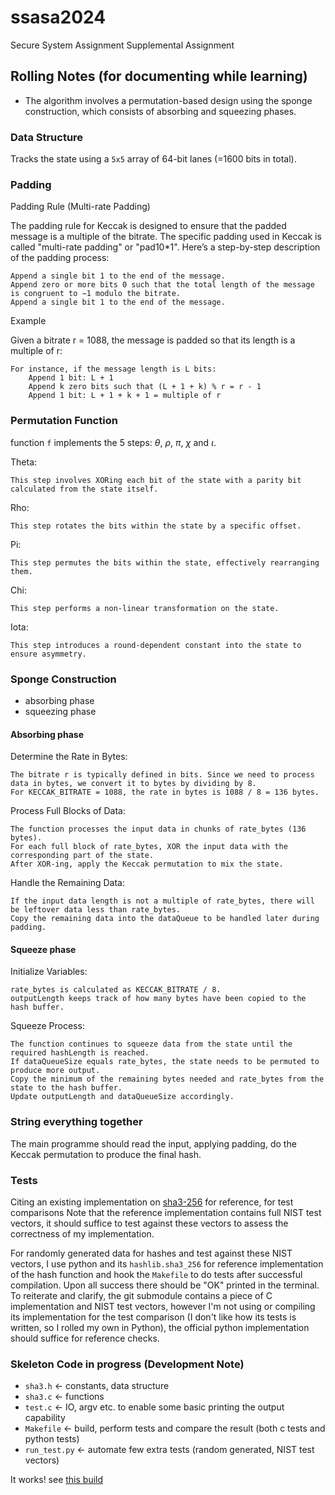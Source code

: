# ssasa2024

Secure System Assignment Supplemental Assignment

## Rolling Notes (for documenting while learning)

- The algorithm involves a permutation-based design using the sponge construction, which consists of absorbing and squeezing phases.

### Data Structure

Tracks the state using a `5x5` array of 64-bit lanes (=1600 bits in total).

### Padding

Padding Rule (Multi-rate Padding)

The padding rule for Keccak is designed to ensure that the padded message is a multiple of the bitrate. The specific padding used in Keccak is called "multi-rate padding" or "pad10*1". Here’s a step-by-step description of the padding process:

    Append a single bit 1 to the end of the message.
    Append zero or more bits 0 such that the total length of the message is congruent to −1 modulo the bitrate.
    Append a single bit 1 to the end of the message.

Example

Given a bitrate r = 1088, the message is padded so that its length is a multiple of r:

    For instance, if the message length is L bits:
        Append 1 bit: L + 1
        Append k zero bits such that (L + 1 + k) % r = r - 1
        Append 1 bit: L + 1 + k + 1 = multiple of r

### Permutation Function

function `f` implements the 5 steps: $\theta$, $\rho$, $\pi$, $\chi$ and $\iota$.

Theta:

    This step involves XORing each bit of the state with a parity bit calculated from the state itself.

Rho:

    This step rotates the bits within the state by a specific offset.

Pi:

    This step permutes the bits within the state, effectively rearranging them.

Chi:

    This step performs a non-linear transformation on the state.

Iota:

    This step introduces a round-dependent constant into the state to ensure asymmetry.

### Sponge Construction

- absorbing phase
- squeezing phase

#### Absorbing phase

Determine the Rate in Bytes:

    The bitrate r is typically defined in bits. Since we need to process data in bytes, we convert it to bytes by dividing by 8.
    For KECCAK_BITRATE = 1088, the rate in bytes is 1088 / 8 = 136 bytes.

Process Full Blocks of Data:

    The function processes the input data in chunks of rate_bytes (136 bytes).
    For each full block of rate_bytes, XOR the input data with the corresponding part of the state.
    After XOR-ing, apply the Keccak permutation to mix the state.

Handle the Remaining Data:

    If the input data length is not a multiple of rate_bytes, there will be leftover data less than rate_bytes.
    Copy the remaining data into the dataQueue to be handled later during padding.

#### Squeeze phase

Initialize Variables:

    rate_bytes is calculated as KECCAK_BITRATE / 8.
    outputLength keeps track of how many bytes have been copied to the hash buffer.

Squeeze Process:

    The function continues to squeeze data from the state until the required hashLength is reached.
    If dataQueueSize equals rate_bytes, the state needs to be permuted to produce more output.
    Copy the minimum of the remaining bytes needed and rate_bytes from the state to the hash buffer.
    Update outputLength and dataQueueSize accordingly.


### String everything together

The main programme should read the input, applying padding, do the Keccak permutation to produce the final hash.

### Tests

Citing an existing implementation on [sha3-256](https://github.com/euugenechou/sha3-256) for reference, for test comparisons
Note that the reference implementation contains full NIST test vectors, it should suffice to test against these vectors to assess the correctness of my implementation.

For randomly generated data for hashes and test against these NIST vectors, I use python and its `hashlib.sha3_256` for reference implementation of the hash function and hook the `Makefile` to do tests after successful compilation. Upon all success there should be "OK" printed in the terminal. To reiterate and clarify, the git submodule contains a piece of C implementation and NIST test vectors, however I'm not using or compiling its implementation for the test comparison (I don't like how its tests is written, so I rolled my own in Python), the official python implementation should suffice for reference checks.

### Skeleton Code in progress (Development Note)

- `sha3.h` <- constants, data structure
- `sha3.c` <- functions
- `test.c` <- IO, argv etc. to enable some basic printing the output capability
- `Makefile` <- build, perform tests and compare the result (both c tests and python tests)
- `run_test.py` <- automate few extra tests (random generated, NIST test vectors)

It works! see [this build](https://github.com/Shirzat-Hesenjan/ssasa2024/actions/runs/9865522573/job/27242615718)